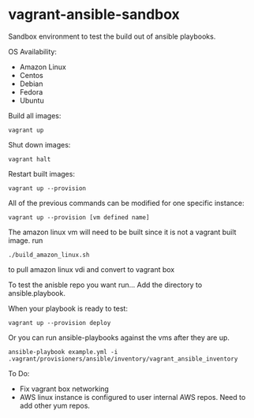 # vagrant-ansible-sandbox

Sandbox environment to test the build out of ansible playbooks.

OS Availability:
 - Amazon Linux
 - Centos
 - Debian
 - Fedora
 - Ubuntu

Build all images:
```
vagrant up
```

Shut down images:
```
vagrant halt
```

Restart built images:
```
vagrant up --provision
```

All of the previous commands can be modified for one specific instance:
```
vagrant up --provision [vm defined name]
```

The amazon linux vm will need to be built since it is not a vagrant built image.
run 
```
./build_amazon_linux.sh
``` 
to pull amazon linux vdi and convert to vagrant box

To test the anisble repo you want run...  Add the directory to ansible.playbook.

When your playbook is ready to test:
```
vagrant up --provision deploy
```


Or you can run ansible-playbooks against the vms after they are up.
```
ansible-playbook example.yml -i .vagrant/provisioners/ansible/inventory/vagrant_ansible_inventory
```
To Do:
 - Fix vagrant box networking
 - AWS linux instance is configured to user internal AWS repos.  Need to add other yum repos.
